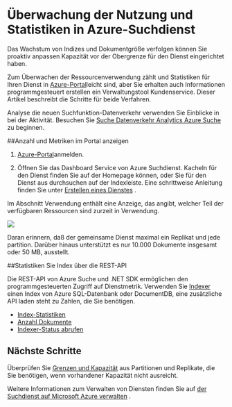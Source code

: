 <properties 
   pageTitle="Statistiken zu Nutzung und in Azure-Suchdienst überwachen | Microsoft Azure | Gehostete Cloud-Suchdienst" 
   description="Spurgröße Ressource Verbrauch und Index Azure, für eine gehostete Cloud-Suchdienst auf Microsoft Azure." 
   services="search" 
   documentationCenter="" 
   authors="HeidiSteen" 
   manager="jhubbard" 
   editor=""
   tags="azure-portal"/>

<tags
   ms.service="search"
   ms.devlang="na"
   ms.topic="article"
   ms.tgt_pltfrm="na"
   ms.workload="required" 
   ms.date="05/17/2016"
   ms.author="heidist"/>

# <a name="monitor-usage-and-statistics-in-an-azure-search-service"></a>Überwachung der Nutzung und Statistiken in Azure-Suchdienst

Das Wachstum von Indizes und Dokumentgröße verfolgen können Sie proaktiv anpassen Kapazität vor der Obergrenze für den Dienst eingerichtet haben. 

Zum Überwachen der Ressourcenverwendung zählt und Statistiken für Ihren Dienst in [Azure-Portal](https://portal.azure.com)leicht sind, aber Sie erhalten auch Informationen programmgesteuert erstellen ein Verwaltungstool Kundenservice. Dieser Artikel beschreibt die Schritte für beide Verfahren.

Analyse die neuen Suchfunktion-Datenverkehr verwenden Sie Einblicke in bei der Aktivität. Besuchen Sie [Suche Datenverkehr Analytics Azure Suche](search-traffic-analytics.md) zu beginnen.

##<a name="view-counts-and-metrics-in-the-portal"></a>Anzahl und Metriken im Portal anzeigen 

1. [Azure-Portal](https://portal.azure.com)anmelden. 

2. Öffnen Sie das Dashboard Service von Azure Suchdienst. Kacheln für den Dienst finden Sie auf der Homepage können, oder Sie für den Dienst aus durchsuchen auf der Indexleiste. Eine schrittweise Anleitung finden Sie unter [Erstellen eines Dienstes](search-create-service-portal.md) .

Im Abschnitt Verwendung enthält eine Anzeige, das angibt, welcher Teil der verfügbaren Ressourcen sind zurzeit in Verwendung.

  ![][1]

Daran erinnern, daß der gemeinsame Dienst maximal ein Replikat und jede partition. Darüber hinaus unterstützt es nur 10.000 Dokumente insgesamt oder 50 MB, ausstellt.

##<a name="get-index-statistics-using-the-rest-api"></a>Statistiken Sie Index über die REST-API

Die REST-API von Azure Suche und .NET SDK ermöglichen den programmgesteuerten Zugriff auf Dienstmetrik.  Verwenden Sie [Indexer](https://msdn.microsoft.com/library/azure/dn946891.aspx) einen Index von Azure SQL-Datenbank oder DocumentDB, eine zusätzliche API laden steht zu Zahlen, die Sie benötigen. 

  + [Index-Statistiken](https://msdn.microsoft.com/library/azure/dn798942.aspx)
  + [Anzahl Dokumente](https://msdn.microsoft.com/library/azure/dn798924.aspx)
  + [Indexer-Status abrufen](https://msdn.microsoft.com/library/azure/dn946884.aspx)

## <a name="next-steps"></a>Nächste Schritte

Überprüfen Sie [Grenzen und Kapazität](search-limits-quotas-capacity.md) aus Partitionen und Replikate, die Sie benötigen, wenn vorhandener Kapazität nicht ausreicht. 

Weitere Informationen zum Verwalten von Diensten finden Sie auf [der Suchdienst auf Microsoft Azure verwalten](search-manage.md) .

<!--Image references-->
[1]: ./media/search-monitor-usage/AzureSearch-Monitor1.PNG




 
